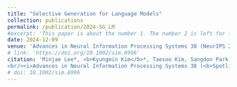 ```yaml
---
title: "Selective Generation for Language Models"
collection: publications
permalink: /publication/2024-SG_LM
#excerpt: 'This paper is about the number 1. The number 2 is left for future work.'
date: 2024-12-09
venue: 'Advances in Neural Information Processing Systems 38 (NeurIPS 2024)'
# link: 'https://doi.org/10.1002/sim.8996'
citation: 'Minjae Lee*, <b>Kyungmin Kim</b>*, Taesoo Kim, Sangdon Park.
<br/><i>Advances in Neural Information Processing Systems 38 (<b>Spotlight<b>).</i>, 2024'
# doi: 10.1002/sim.8996
---
```

